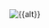 <object data="wsrv.nl/?url={{get_url(path=link)}}" type="image/{{filetype}}">
<img src="{{get_url(path=link)}}" alt="{{alt}}">
</object>
